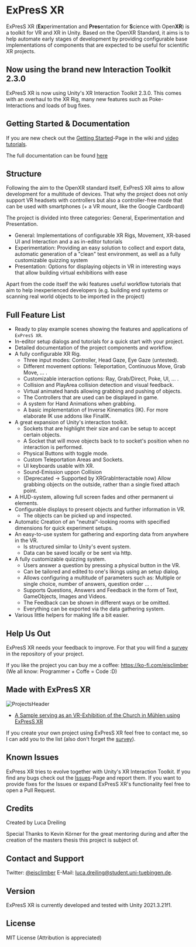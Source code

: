 # ExPresS XR

ExPresS XR (**Ex**perimentation and **Pres**entation for **S**cience with Open**XR**) is a toolkit for VR and XR in Unity.
Based on the OpenXR Standard, it aims is to help automate early stages of development by providing configurable base implementations of components that are expected to be useful for scientific XR projects.  

## Now using the brand new Interaction Toolkit 2.3.0

ExPresS XR is now using Unity's XR Interaction Toolkit 2.3.0. This comes with an overhaul to the XR Rig, many new features such as Poke-Interactions and loads of bug fixes.  

## Getting Started & Documentation

If you are new check out the [Getting Started](https://github.com/eisclimber/ExPresS-XR/wiki/Getting-Started)-Page in the wiki and [video tutorials](https://www.youtube.com/playlist?list=PLaAvR_HPw8vhvauv-PpZuULIV3pETSwn_).

The full documentation can be found [here](https://github.com/eisclimber/ExPresS-XR/wiki)


## Structure

Following the aim to the OpenXR standard itself, ExPresS XR aims to allow development for a multitude of devices.
That why the project does not only support VR headsets with controllers but also a controller-free mode that can be used with smartphones (+ a VR mount, like the Google Cardboard)

The project is divided into three categories: General, Experimentation and Presentation.

- General: Implementations of configurable XR Rigs, Movement, XR-based UI and Interaction and a as in-editor tutorials
- Experimentation: Providing an easy solution to collect and export data, automatic generation of a "clean" test environment, as well as a fully customizable quizzing system
- Presentation: Options for displaying objects in VR in interesting ways that allow building virtual exhibitions with ease

Apart from the code itself the wiki features useful workflow tutorials that aim to help inexperienced developers (e.g. building end systems or scanning real world objects to be imported in the project)

## Full Feature List

- Ready to play example scenes showing the features and applications of `ExPresS XR`.
- In-editor setup dialogs and tutorials for a quick start with your project.
- Detailed documentation of the project components and workflow.
- A fully configurable XR Rig.
  - Three input modes: Controller, Head Gaze, Eye Gaze (untested).
  - Different movement options: Teleportation, Continuous Move, Grab Move, ... .
  - Customizable interaction options: Ray, Grab/Direct, Poke, UI, ... .
  - Collision and PlayArea collision detection and visual feedback.
  - Virtual animated hands allowing grabbing and pushing of objects.
  - The Controllers that are used can be displayed in game.
  - A system for Hand Animations when grabbing.
  - A basic implementation of Inverse Kinematics (IK). For more elaborate IK use addons like FinalIK.
- A great expansion of Unity's interaction toolkit.
  - Sockets that are highlight their size and can be setup to accept certain objects.
  - A Socket that will move objects back to to socket's position when no interaction is performed.
  - Physical Buttons with toggle mode.
  - Custom Teleportation Areas and Sockets.
  - UI keyboards usable with XR.
  - Sound-Emission uppon Collision
  - (Deprecated -> Supported by XRGrabInteractable now) Allow grabbing objects on the outside, rather than a single fixed attach point.
- A HUD-system, allowing full screen fades and other permanent ui elements.
- Configurable displays to present objects and further information in VR.
  - The objects can be picked up and inspected.
- Automatic Creation of an "neutral"-looking rooms with specified dimensions for quick experiment setups.
- An easy-to-use system for gathering and exporting data from anywhere in the VR.
  - Is structured similar to Unity's event system.
  - Data can be saved locally or be sent via http.
- A fully customizable quizzing system.
  - Users answer a question by pressing a physical button in the VR.
  - Can be tailored and edited to one's likings using an setup dialog.
  - Allows configuring a multitude of parameters such as: Multiple or single choice, number of answers, question order ... .
  - Supports Questions, Answers and Feedback in the form of Text, GameObjects, Images and Videos.
  - The Feedback can be shown in different ways or be omitted.
  - Everything can be exported via the data gathering system.
- Various little helpers for making life a bit easier.

## Help Us Out

ExPresS XR needs your feedback to improve. For that you will find a [survey](https://github.com/eisclimber/ExPresS-XR/blob/main/ExPresS%20XR%20Survey.pdf) in the repository of your project.

If you like the project you can buy me a coffee: https://ko-fi.com/eisclimber
(We all know: Programmer + Coffe = Code :D)


## Made with ExPresS XR

![ProjectsHeader](https://user-images.githubusercontent.com/49446532/221184626-22493d7d-66d8-422f-ae5b-192f57d661fe.png)

- [A Sample serving as an VR-Exhibition of the Church in Mühlen using ExPresS XR](https://github.com/eisclimber/express-xr-exhibition-kirche-muehlen)

If you create your own project using ExPresS XR feel free to contact me, so I can add you to the list (also don't forget the [survey](https://github.com/eisclimber/ExPresS-XR/blob/main/ExPresS%20XR%20Survey.pdf)).

## Known Issues

ExPress XR tries to evolve together with Unity's XR Interaction Toolkit. If you find any bugs check out the [Issues](https://github.com/eisclimber/ExPresS-XR/issues)-Page and report them. If you want to provide fixes for the Issues or expand ExPresS XR's functionality feel free to open a Pull Request.

## Credits

Created by Luca Dreiling

Special Thanks to Kevin Körner for the great mentoring during and after the creation of the masters thesis this project is subject of.


## Contact and Support 

Twitter: [@eisclimber](https://twitter.com/eisclimber)
E-Mail: [luca.dreiling@student.uni-tuebingen.de](mailto:luca.dreiling@student.uni-tuebingen.de).

## Version

ExPresS XR is currently developed and tested with Unity 2021.3.21f1.

## License

MIT License (Attribution is appreciated)
